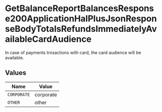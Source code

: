 # GetBalanceReportBalancesResponse200ApplicationHalPlusJsonResponseBodyTotalsRefundsImmediatelyAvailableCardAudience

In case of payments trnsactions with card, the card audience will be available.


## Values

| Name        | Value       |
| ----------- | ----------- |
| `CORPORATE` | corporate   |
| `OTHER`     | other       |